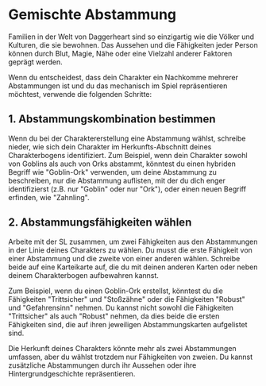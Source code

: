 # Gemischte Abstammung
Familien in der Welt von Daggerheart sind so einzigartig wie die Völker und Kulturen, die sie bewohnen.
Das Aussehen und die Fähigkeiten jeder Person können durch Blut, Magie, Nähe oder eine Vielzahl anderer Faktoren geprägt werden.

Wenn du entscheidest, dass dein Charakter ein Nachkomme mehrerer Abstammungen ist und du das mechanisch im Spiel repräsentieren möchtest, verwende die folgenden Schritte:

## 1. Abstammungskombination bestimmen
Wenn du bei der Charaktererstellung eine Abstammung wählst, schreibe nieder, wie sich dein Charakter im Herkunfts-Abschnitt deines Charakterbogens identifiziert.
Zum Beispiel, wenn dein Charakter sowohl von Goblins als auch von Orks abstammt, könntest du einen hybriden Begriff wie "Goblin-Ork" verwenden, um deine Abstammung zu beschreiben, nur die Abstammung auflisten, mit der du dich enger identifizierst (z.B. nur "Goblin" oder nur "Ork"), oder einen neuen Begriff erfinden, wie "Zahnling".

## 2. Abstammungsfähigkeiten wählen
Arbeite mit der SL zusammen, um zwei Fähigkeiten aus den Abstammungen in der Linie deines Charakters zu wählen.
Du musst die erste Fähigkeit von einer Abstammung und die zweite von einer anderen wählen.
Schreibe beide auf eine Karteikarte auf, die du mit deinen anderen Karten oder neben deinem Charakterbogen aufbewahren kannst.

Zum Beispiel, wenn du einen Goblin-Ork erstellst, könntest du die Fähigkeiten "Trittsicher" und "Stoßzähne" oder die Fähigkeiten "Robust" und "Gefahrensinn" nehmen.
Du kannst nicht sowohl die Fähigkeiten "Trittsicher" als auch "Robust" nehmen, da dies beide die ersten Fähigkeiten sind, die auf ihren jeweiligen Abstammungskarten aufgelistet sind.

Die Herkunft deines Charakters könnte mehr als zwei Abstammungen umfassen, aber du wählst trotzdem nur Fähigkeiten von zweien.
Du kannst zusätzliche Abstammungen durch ihr Aussehen oder ihre Hintergrundgeschichte repräsentieren.
